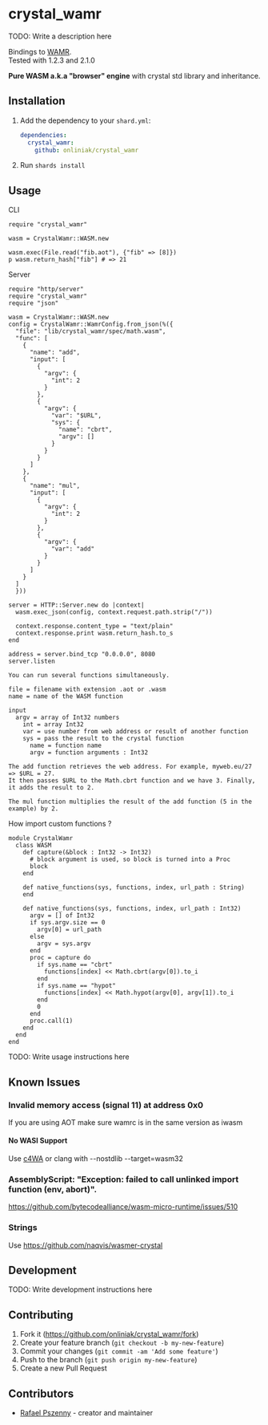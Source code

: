 # crystal_wamr

TODO: Write a description here

Bindings to [WAMR](https://github.com/bytecodealliance/wasm-micro-runtime). </br>
Tested with 1.2.3 and 2.1.0

**Pure WASM a.k.a "browser" engine** with crystal std library and inheritance. 

## Installation

1. Add the dependency to your `shard.yml`:

   ```yaml
   dependencies:
     crystal_wamr:
       github: onliniak/crystal_wamr
   ```

2. Run `shards install`

## Usage

CLI

```crystal
require "crystal_wamr"

wasm = CrystalWamr::WASM.new

wasm.exec(File.read("fib.aot"), {"fib" => [8]})
p wasm.return_hash["fib"] # => 21
```

Server

```crystal
require "http/server"
require "crystal_wamr"
require "json"

wasm = CrystalWamr::WASM.new
config = CrystalWamr::WamrConfig.from_json(%({
  "file": "lib/crystal_wamr/spec/math.wasm",
  "func": [
    {
      "name": "add",
      "input": [
        {
          "argv": {
            "int": 2
          }
        },
        {
          "argv": {
            "var": "$URL",
            "sys": {
              "name": "cbrt",
              "argv": []
            }
          }
        }
      ]
    },
    {
      "name": "mul",
      "input": [
        {
          "argv": {
            "int": 2
          }
        },
        {
          "argv": {
            "var": "add"
          }
        }
      ]
    }
  ]
  }))

server = HTTP::Server.new do |context|
  wasm.exec_json(config, context.request.path.strip("/"))
  
  context.response.content_type = "text/plain"
  context.response.print wasm.return_hash.to_s
end

address = server.bind_tcp "0.0.0.0", 8080
server.listen
```
```
You can run several functions simultaneously. 

file = filename with extension .aot or .wasm
name = name of the WASM function

input 
  argv = array of Int32 numbers
    int = array Int32
    var = use number from web address or result of another function
    sys = pass the result to the crystal function
      name = function name
      argv = function arguments : Int32  

The add function retrieves the web address. For example, myweb.eu/27 => $URL = 27.
It then passes $URL to the Math.cbrt function and we have 3. Finally, it adds the result to 2.

The mul function multiplies the result of the add function (5 in the example) by 2. 
```
How import custom functions ?

```crystal
module CrystalWamr
  class WASM
    def capture(&block : Int32 -> Int32)
      # block argument is used, so block is turned into a Proc
      block
    end

    def native_functions(sys, functions, index, url_path : String)
    end

    def native_functions(sys, functions, index, url_path : Int32)
      argv = [] of Int32
      if sys.argv.size == 0
        argv[0] = url_path
      else
        argv = sys.argv
      end
      proc = capture do
        if sys.name == "cbrt"
          functions[index] << Math.cbrt(argv[0]).to_i
        end
        if sys.name == "hypot"
          functions[index] << Math.hypot(argv[0], argv[1]).to_i
        end
        0
      end
      proc.call(1)
    end
  end
end
```

TODO: Write usage instructions here

## Known Issues

### Invalid memory access (signal 11) at address 0x0

If you are using AOT make sure wamrc is in the same version as iwasm

#### No WASI Support
Use [c4WA](https://github.com/kign/c4wa) or clang with --nostdlib --target=wasm32

### AssemblyScript: "Exception: failed to call unlinked import function (env, abort)".

https://github.com/bytecodealliance/wasm-micro-runtime/issues/510

### Strings

Use https://github.com/naqvis/wasmer-crystal

## Development

TODO: Write development instructions here

## Contributing

1. Fork it (<https://github.com/onliniak/crystal_wamr/fork>)
2. Create your feature branch (`git checkout -b my-new-feature`)
3. Commit your changes (`git commit -am 'Add some feature'`)
4. Push to the branch (`git push origin my-new-feature`)
5. Create a new Pull Request

## Contributors

- [Rafael Pszenny](https://github.com/onliniak) - creator and maintainer
